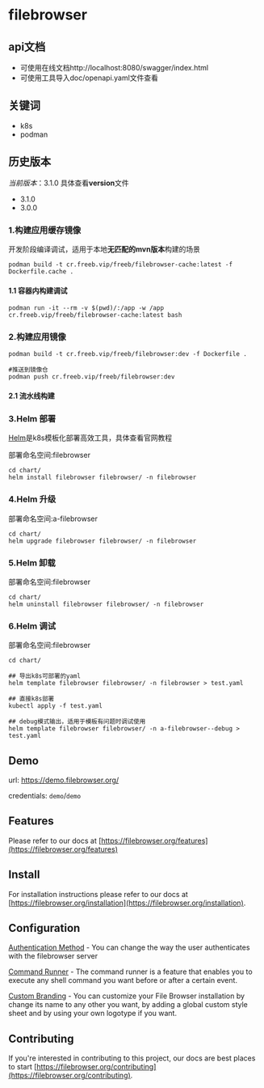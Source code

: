 # filebrowser

## api文档
- 可使用在线文档http://localhost:8080/swagger/index.html
- 可使用工具导入doc/openapi.yaml文件查看

## 关键词
- k8s
- podman

## 历史版本
*当前版本*：3.1.0 具体查看**version**文件
- 3.1.0
- 3.0.0

### 1.构建应用缓存镜像
开发阶段编译调试，适用于本地**无匹配的mvn版本**构建的场景
```
podman build -t cr.freeb.vip/freeb/filebrowser-cache:latest -f Dockerfile.cache .
```

#### 1.1 容器内构建调试
```
podman run -it --rm -v $(pwd)/:/app -w /app cr.freeb.vip/freeb/filebrowser-cache:latest bash

```

### 2.构建应用镜像
```
podman build -t cr.freeb.vip/freeb/filebrowser:dev -f Dockerfile .

#推送到镜像仓
podman push cr.freeb.vip/freeb/filebrowser:dev
```

#### 2.1 流水线构建


### 3.Helm 部署
[Helm](https://helm.sh/zh/)是k8s模板化部署高效工具，具体查看官网教程

部署命名空间:filebrowser
```
cd chart/
helm install filebrowser filebrowser/ -n filebrowser
```

### 4.Helm 升级

部署命名空间:a-filebrowser

```
cd chart/
helm upgrade filebrowser filebrowser/ -n filebrowser
```

### 5.Helm 卸载

部署命名空间:filebrowser

```
cd chart/
helm uninstall filebrowser filebrowser/ -n filebrowser
```

### 6.Helm 调试

部署命名空间:filebrowser

```
cd chart/

## 导出k8s可部署的yaml
helm template filebrowser filebrowser/ -n filebrowser > test.yaml

## 直接k8s部署
kubectl apply -f test.yaml

## debug模式输出，适用于模板有问题时调试使用
helm template filebrowser filebrowser/ -n a-filebrowser--debug > test.yaml
```



## Demo

url: https://demo.filebrowser.org/

credentials: `demo`/`demo`

## Features

Please refer to our docs at [https://filebrowser.org/features](https://filebrowser.org/features)

## Install

For installation instructions please refer to our docs at [https://filebrowser.org/installation](https://filebrowser.org/installation).

## Configuration

[Authentication Method](https://filebrowser.org/configuration/authentication-method) - You can change the way the user authenticates with the filebrowser server

[Command Runner](https://filebrowser.org/configuration/command-runner) - The command runner is a feature that enables you to execute any shell command you want before or after a certain event.

[Custom Branding](https://filebrowser.org/configuration/custom-branding) - You can customize your File Browser installation by change its name to any other you want, by adding a global custom style sheet and by using your own logotype if you want.

## Contributing

If you're interested in contributing to this project, our docs are best places to start [https://filebrowser.org/contributing](https://filebrowser.org/contributing).
